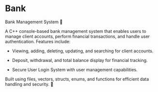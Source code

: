 # Bank

Bank Management System 🏦

A C++ console-based bank management system that enables users to manage client accounts, perform financial transactions, and handle user authentication. Features include:

  - Viewing, adding, deleting, updating, and searching for client accounts.
  
  - Deposit, withdrawal, and total balance display for financial tracking.
  
  - Secure User Login System with user management capabilities.
  
Built using files, vectors, structs, enums, and functions for efficient data handling and security. 🚀
